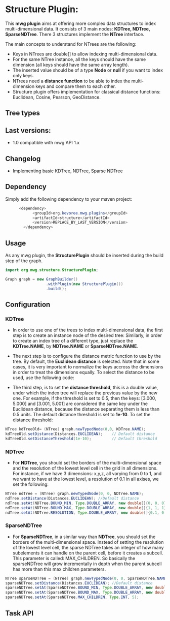 # Structure Plugin:

This **mwg plugin** aims at offering more complex data structures to index multi-dimensional data.
It consists of 3 main nodes: **KDTree, NDTree, SparseNDTree**. There 3 structures implement the **NTree** interface.

The main concepts to understand for NTrees are the following:
- Keys in NTrees are double[] to allow indexing multi-dimensional data. 
- For the same NTree instance, all the keys should have the same dimension (all keys should have the same array length). 
- The inserted value should be of a type **Node** or **null** if you want to index only keys.
- NTrees need a **distance function** to be able to index the multi-dimension keys and compare them to each other. 
- Structure plugin offers implementation for classical distance functions: Euclidean, Cosine, Pearson, GeoDistance. 

## Tree types


## Last versions:

- 1.0 compatible with mwg API 1.x

## Changelog

- Implementing basic KDTree, NDTree, Sparse NDTree

## Dependency

Simply add the following dependency to your maven project:

```java
      <dependency>
            <groupId>org.kevoree.mwg.plugins</groupId>
            <artifactId>structure</artifactId>
            <version>REPLACE_BY_LAST_VERSION</version>
        </dependency>
```

## Usage

As any mwg plugin, the **StructurePlugin** should be inserted during the build step of the graph.


```java
import org.mwg.structure.StructurePlugin;

Graph graph = new GraphBuilder()
                  .withPlugin(new StructurePlugin())
                  .build();
```

## Configuration
### KDTree


- In order to use one of the trees to index multi-dimensional data, the first step is to create an instance node of the desired tree:
Similarly, in order to create an index tree of a different type, just replace the **KDTree.NAME**, by **NDTree.NAME** or **SparseNDTree.NAME**.

- The next step is to configure the distance metric function to use by the tree. By default, the **Euclidean distance** is selected. 
Note that in some cases, it is very important to normalize the keys accross the dimensions in order to treat the dimensions equally. 
To select the distance to be used, use the following code: 


- The third step, is to set the **distance threshold**, this is a double value, 
under which the index tree will replace the previous value by the new one. 
For example, if the threshold is set to 0.5, then the keys: [3.000, 5.000] and [3.001, 5.001] are considered 
the same key under the Euclidean distance, because the distance separating them is less than 0.5 units. 
The default distance threshold is set to **1e-10**. To set the distance threshold: 

```java
NTree kdTreeOld= (NTree) graph.newTypedNode(0,0, KDTree.NAME);
kdTreeOld.setDistance(Distances.EUCLIDEAN);    // Default distance
kdTreeOld.setDistanceThreshold(1e-10);         // Default threshold
```

### NDTree

- For **NDTree**, you should set the borders of the multi-dimensional space and the resolution of the lowest level cell in the grid in all dimensions.
For instance, if we have 3 dimensions: x,y,z, all varying from 0 to 1, and we want to have at the lowest level, a resolution of 0.1 in all axises, we set the following:

```java
NTree ndTree = (NTree) graph.newTypedNode(0, 0, NDTree.NAME);
ndTree.setDistance(Distances.EUCLIDEAN); //Default distance
ndTree.setAt(NDTree.BOUND_MIN, Type.DOUBLE_ARRAY, new double[]{0, 0, 0});
ndTree.setAt(NDTree.BOUND_MAX, Type.DOUBLE_ARRAY, new double[]{1, 1, 1});
ndTree.setAt(NDTree.RESOLUTION, Type.DOUBLE_ARRAY, new double[]{0.1, 0.1, 0.1});
```

### SparseNDTree

- For **SparseNDTree**, in a similar way than **NDTree**, you should set the borders of the multi-dimensional space.
Instead of setting the resolution of the lowest level cell, the sparse NDTree takes an integer of how many subelements
 it can handle on the parent cell, before it creates a subcell. This parameter is called: MAX_CHILDREN. 
 So basically the sparseNDTree will grow incrementally in depth when the parent subcell has more than this max children parameters. 
 

```java
NTree sparseNDTree = (NTree) graph.newTypedNode(0, 0, SparseNDTree.NAME);
sparseNDTree.setDistance(Distances.EUCLIDEAN); //Default distance
sparseNDTree.setAt(SparseNDTree.BOUND_MIN, Type.DOUBLE_ARRAY, new double[]{0, 0, 0});
sparseNDTree.setAt(SparseNDTree.BOUND_MAX, Type.DOUBLE_ARRAY, new double[]{1, 1, 1});
sparseNDTree.setAt(SparseNDTree.MAX_CHILDREN, Type.INT, 5);

```



## Task API 

   

